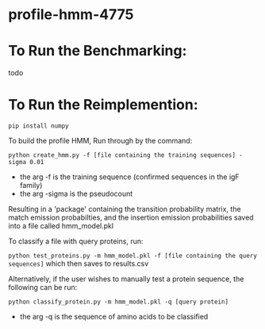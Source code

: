 # profile-hmm-4775


# To Run the Benchmarking:

todo


# To Run the Reimplemention:
`pip install numpy`

To build the profile HMM,
Run through by the command:

  `python create_hmm.py -f [file containing the training sequences] -sigma 0.01`
- the arg -f is the training sequence (confirmed sequences in the igF family)
- the arg -sigma is the pseudocount

Resulting in a 'package' containing the transition probability matrix, the match emission probabilties, 
and the insertion emission probabilities saved into a file called hmm_model.pkl

To classify a file with query proteins, run:

  `python test_proteins.py -m hmm_model.pkl -f [file containing the query sequences]`
which then saves to results.csv

Alternatively, if the user wishes to manually test a protein sequence, the following can be run:

  `python classify_protein.py -m hmm_model.pkl -q [query protein]`
- the arg -q is the sequence of amino acids to be classified
